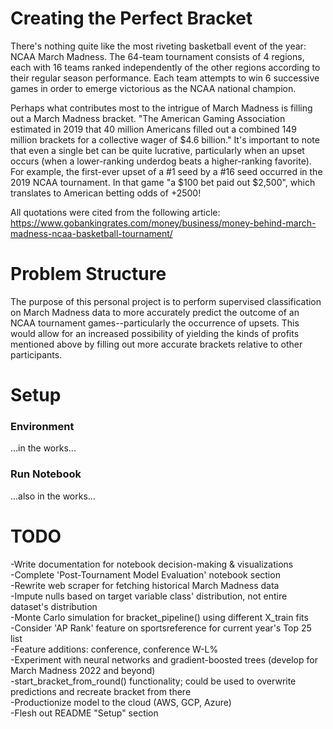 # Creating the Perfect Bracket

There's nothing quite like the most riveting basketball event of the year: NCAA March Madness. The 64-team tournament consists of 4 regions, each with 16 teams ranked independently of the other regions according to their regular season performance. Each team attempts to win 6 successive games in order to emerge victorious as the NCAA national champion.

Perhaps what contributes most to the intrigue of March Madness is filling out a March Madness bracket. "The American Gaming Association estimated in 2019 that 40 million Americans filled out a combined 149 million brackets for a collective wager of \$4.6 billion." It's important to note that even a single bet can be quite lucrative, particularly when an upset occurs (when a lower-ranking underdog beats a higher-ranking favorite). For example, the first-ever upset of a #1 seed by a #16 seed occurred in the 2019 NCAA tournament. In that game "a \$100 bet paid out \$2,500", which translates to American betting odds of +2500!

All quotations were cited from the following article:
<br>https://www.gobankingrates.com/money/business/money-behind-march-madness-ncaa-basketball-tournament/

# Problem Structure

The purpose of this personal project is to perform supervised classification on March Madness data to more accurately predict the outcome of an NCAA tournament games--particularly the occurrence of upsets. This would allow for an increased possibility of yielding the kinds of profits mentioned above by filling out more accurate brackets relative to other participants.

# Setup
### Environment
...in the works...

### Run Notebook
...also in the works...

# TODO
-Write documentation for notebook decision-making & visualizations<br>
-Complete 'Post-Tournament Model Evaluation' notebook section<br>
-Rewrite web scraper for fetching historical March Madness data<br>
-Impute nulls based on target variable class' distribution, not entire dataset's distribution<br>
-Monte Carlo simulation for bracket_pipeline() using different X_train fits<br>
-Consider 'AP Rank' feature on sportsreference for current year's Top 25 list<br>
-Feature additions: conference, conference W-L%<br>
-Experiment with neural networks and gradient-boosted trees (develop for March Madness 2022 and beyond)<br>
-start_bracket_from_round() functionality; could be used to overwrite predictions and recreate bracket from there<br>
-Productionize model to the cloud (AWS, GCP, Azure)<br>
-Flesh out README "Setup" section
